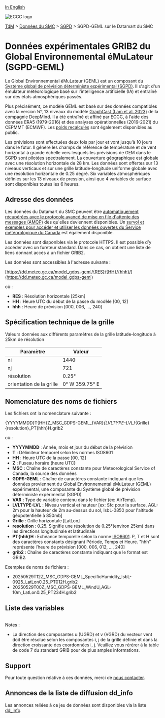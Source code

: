[In English](readme_gdps-geml-datamart_en.md)

![ECCC logo](../../img_eccc-logo.png)

[TdM](../../readme_fr.md) > [Données du SMC](../readme_fr.md) > [SGPD](readme_gdps_fr.md) > SGPD-GEML sur le Datamart du SMC

# Données expérimentales GRIB2 du Global Environnemental éMuLateur (SGPD-GEML)

Le Global Environnemental éMuLateur (GEML) est un composant du [Système global de prévision déterministe expérimental (SGPD)](readme_gdps_fr.md#données-du-système-global-de-prévision-déterministe-expérimental). Il s'agit d'un émulateur météorologique basé sur l'intelligence artificielle (IA) et entraîné sur des états atmosphériques passés.

Plus précisément, ce modèle GEML est basé sur des données compatibles avec la version ¼°, 13 niveaux du modèle [GraphCast (Lam et al. 2023)](https://www.science.org/doi/10.1126/science.adi2336) de la compagnie DeepMind. Il a été entraîné et affiné par ECCC, à l'aide des données ERA5 (1979-2016) et des analyses opérationnelles (2016-2021) du CEPMMT (ECMWF). Les [poids recalculés](https://huggingface.co/ECCC-ASTD-MRD/geml) sont également disponibles au public.

Les prévisions sont effectuées deux fois par jour et vont jusqu'à 10 jours dans le futur. Il génère les champs de référence de température et de vent horizontal à grande échelle vers lesquels les prévisions de GEM dans le SGPD sont pilotées spectralement. La couverture géographique est globale avec une résolution horizontale de 28 km. Les données sont offertes sur 13 niveaux verticaux et sur une grille latitude-longitude uniforme globale avec une résolution horizontale de 0.25 degré. Six variables atmosphériques définies sur les 13 niveaux de pression, ainsi que 4 variables de surface sont disponibles toutes les 6 heures.

## Adresse des données 

Les données du Datamart du SMC peuvent être [automatiquement récupérées avec le protocole avancé de mise en file d'attente des messages (AMQP)](../../msc-datamart/amqp_fr.md) dès qu'elles deviennent disponibles. Un [survol et exemples pour accéder et utiliser les données ouvertes du Service météorologique du Canada](../../usage/readme_fr.md) est également disponible.

Les données sont disponibles via le protocole HTTPS. Il est possible d’y accéder avec un fureteur standard. Dans ce cas, on obtient une liste de liens donnant accès à un fichier GRIB2.

Les données sont accessibles à l'adresse suivante :

[https://dd.meteo.gc.ca/model_gdps-geml/{RES}/{HH}/{hhh}/](https://dd.meteo.gc.ca/model_gdps-geml)

où :

* __RES__ : Résolution horizontale [25km]
* __HH__ : Heure UTC du début de la passe du modèle [00, 12]
* __hhh__ : Heure de prévision [000, 006, ..., 240]

## Spécification technique de la grille

Valeurs données aux différents paramètres de la grille latitude-longitude à 25km de résolution

| Paramètre | Valeur |
| ------ | ------ |
| ni | 1440 |
| nj | 721 | 
| résolution | 0.25° |
| orientation de la grille | 0° W  359.75° E | 

## Nomenclature des noms de fichiers 

Les fichiers ont la nomenclature suivante :

{YYYYMMDD}T{HH}Z_MSC_GDPS-GEML_{VAR}_{LVLTYPE-LVL}_{Grille}{resolution}_PT{hhh}H.grib2

où :

* __YYYYMMDD__ : Année, mois et jour du début de la prévision
* __T__ : Délimiteur temporel selon les normes ISO8601
* __HH__ : Heure UTC de la passe [00, 12]
* __Z__ : Fuseau horaire (heure UTC)
* __MSC__ : Chaîne de caractères constante pour Meteorological Service of Canada, la source des données
* __GDPS-GEML__ : Chaîne de caractères constante indiquant que les données proviennent du Global Environnemental éMuLateur (GEML) expérimental, une composante du Système global de prévision déterministe expérimental (SGPD)
* __VAR__ : Type de variable contenu dans le fichier (ex: AirTemp).
* __LVLTYPE-LVL__ : Niveau vertical et hauteur [ex: Sfc pour la surface, AGL-2m pour la hauteur de 2m au-dessus du sol, IsbL-0850 pour l'altitude géopotentielle à 850mb]
* __Grille__ : Grille horizontale [LatLon]
* __resolution__ : 0.25. Signifie une résolution de 0.25°(environ 25km) dans les directions longitudinale et latitudinale
* __PT{hhh}H__ : Echéance temporelle selon la norme [ISO8601](https://en.wikipedia.org/wiki/ISO_8601). P, T et H sont des caractères constants désignant Période, Temps et Heure. "hhh" représente l’heure de prévision [000, 006, 012, ..., 240]
* __grib2__ : Chaîne de caractères constante indiquant que le format est GRIB2.

Exemples de noms de fichiers :

* 20250529T12Z_MSC_GDPS-GEML_SpecificHumidity_IsbL-0925_LatLon0.25_PT012H.grib2
* 20250529T00Z_MSC_GDPS-GEML_WindU_AGL-10m_LatLon0.25_PT234H.grib2

## Liste des variables

<table id="csv-table" class="display"></table>

<link href="https://cdn.jsdelivr.net/npm/simple-datatables@latest/dist/style.css" rel="stylesheet" type="text/css">
<script src="https://cdn.jsdelivr.net/npm/simple-datatables@latest"></script>
<script src="../../../js/variables_datatable.js" type="text/javascript"></script>
<script>
  loadTable("csv-table", "../../../assets/csv/GDPS-GEML_Variables-List_fr.csv");
</script>

Notes :

* La direction des composantes u (UGRD) et v (VGRD) du vecteur vent doit être résolue selon les composantes i, j de la grille définie et dans la direction croissante des coordonnées i, j. Veuillez vous rérérer à la table de code 7 du standard GRIB pour de plus amples informations. 

## Support

Pour toute question relative à ces données, merci de [nous contacter](https://meteo.gc.ca/mainmenu/contact_us_f.html). 

## Annonces de la liste de diffusion dd_info 

Les annonces reliées à ce jeu de données sont disponibles via la liste [dd_info](https://comm.collab.science.gc.ca/mailman3/postorius/lists/dd_info/).

















